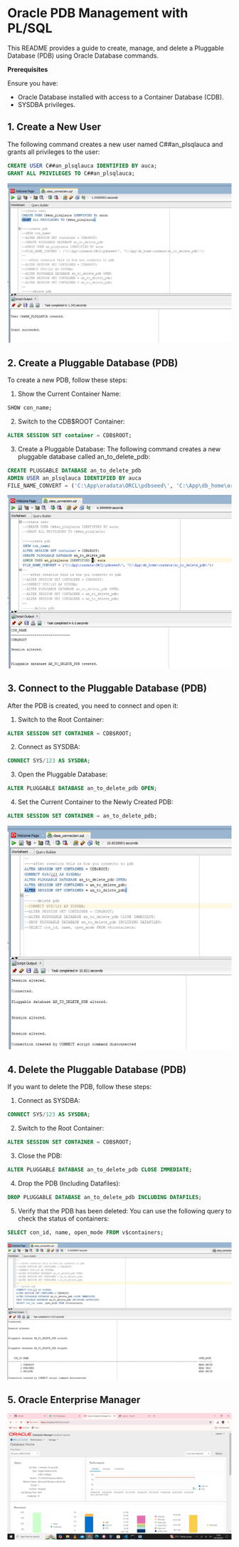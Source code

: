 # Oracle PDB Management with PL/SQL
This README provides a guide to create, manage, and delete a Pluggable Database (PDB) using Oracle Database commands.

**Prerequisites**

Ensure you have:

- Oracle Database installed with access to a Container Database (CDB).
- SYSDBA privileges.

## 1. Create a New User
The following command creates a new user named C##an_plsqlauca and grants all privileges to the user:
```sql
CREATE USER C##an_plsqlauca IDENTIFIED BY auca;
GRANT ALL PRIVILEGES TO C##an_plsqlauca;
```
![Create User](create%20user.jpeg)
## 2. Create a Pluggable Database (PDB)
To create a new PDB, follow these steps:

1. Show the Current Container Name:
```sql
SHOW con_name;
``````
2. Switch to the CDB$ROOT Container:
```sql
ALTER SESSION SET container = CDB$ROOT;
```
3. Create a Pluggable Database: The following command creates a new pluggable database called an_to_delete_pdb:
```sql
CREATE PLUGGABLE DATABASE an_to_delete_pdb
ADMIN USER an_plsqlauca IDENTIFIED BY auca
FILE_NAME_CONVERT = ('C:\App\oradata\ORCL\pdbseed\', 'C:\App\db_home\oradata\no_to_delete_pdb\');
```
![Create Pdb](createdatabase.jpeg)
## 3. Connect to the Pluggable Database (PDB)
After the PDB is created, you need to connect and open it:

1. Switch to the Root Container:
```sql
ALTER SESSION SET CONTAINER = CDB$ROOT;
```
2. Connect as SYSDBA:
```sql
CONNECT SYS/123 AS SYSDBA;
```
3. Open the Pluggable Database:
```sql
ALTER PLUGGABLE DATABASE an_to_delete_pdb OPEN;
```
4. Set the Current Container to the Newly Created PDB:
```sql
ALTER SESSION SET CONTAINER = an_to_delete_pdb;
```
![Start Pdb](connecttopdb.jpeg)
## 4. Delete the Pluggable Database (PDB)
If you want to delete the PDB, follow these steps:

1. Connect as SYSDBA:
```sql
CONNECT SYS/123 AS SYSDBA;
```
2. Switch to the Root Container:
```sql
ALTER SESSION SET CONTAINER = CDB$ROOT;
```
3. Close the PDB:
```sql
ALTER PLUGGABLE DATABASE an_to_delete_pdb CLOSE IMMEDIATE;
```
4. Drop the PDB (Including Datafiles):
```sql
DROP PLUGGABLE DATABASE an_to_delete_pdb INCLUDING DATAFILES;
```
5. Verify that the PDB has been deleted: You can use the following query to check the status of containers:
```sql
SELECT con_id, name, open_mode FROM v$containers;
```

![Delete Pdb](deletepdb.jpeg)

## 5. Oracle Enterprise Manager

![Enterprise Manager](orcale.jpeg)